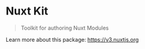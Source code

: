 # Nuxt Kit

> Toolkit for authoring Nuxt Modules

Learn more about this package: <https://v3.nuxtjs.org>
